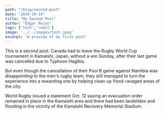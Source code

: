 ```yaml
---
path: "/blog/second-post"
date: "2019-10-14"
title: "My Second Post"
author: "Edgar Rojas"
tags: ['tech','react']
image: '../../images/test.jpeg'
excerpt: "A preview of my first post"
---
```

This is a second post.
Canada had to leave the Rugby World Cup tournament in Kamaishi, Japan, without a win Sunday, after their last game was cancelled due to Typhoon Hagibis.

But even though the cancellation of their Pool B game against Namibia was disappointing to the men's rugby team, they still managed to turn the experience into a rewarding one by helping clean up flood-ravaged areas of the city. 

World Rugby issued a statement Oct. 12 saying an evacuation order remained in place in the Kamaishi area and there had been landslides and flooding in the vicinity of the Kamaishi Recovery Memorial Stadium. 